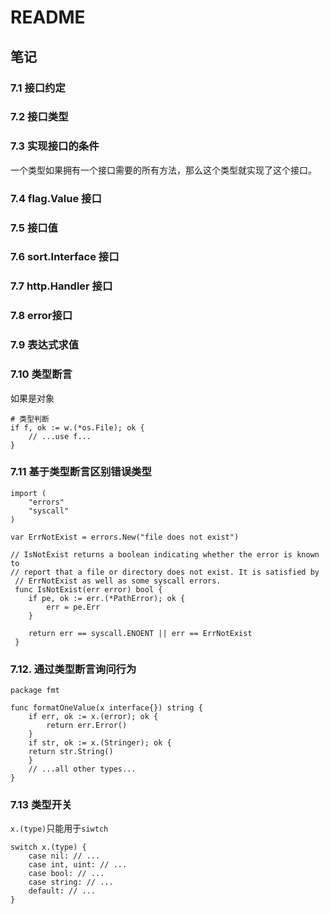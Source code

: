 # README

## 笔记

### 7.1 接口约定

### 7.2 接口类型

### 7.3 实现接口的条件

一个类型如果拥有一个接口需要的所有方法，那么这个类型就实现了这个接口。

### 7.4 flag.Value 接口

### 7.5 接口值

### 7.6 sort.Interface 接口

### 7.7 http.Handler 接口

### 7.8 error接口

### 7.9 表达式求值

### 7.10 类型断言

如果是对象

```
# 类型判断
if f, ok := w.(*os.File); ok { 
	// ...use f... 
}
```

### 7.11 基于类型断言区别错误类型

```
import (
	"errors" 
	"syscall" 
)

var ErrNotExist = errors.New("file does not exist") 

// IsNotExist returns a boolean indicating whether the error is known to 
// report that a file or directory does not exist. It is satisfied by
 // ErrNotExist as well as some syscall errors. 
 func IsNotExist(err error) bool { 
 	if pe, ok := err.(*PathError); ok { 
 		err = pe.Err 
 	}
 	
 	return err == syscall.ENOENT || err == ErrNotExist 
 }
```

### 7.12. 通过类型断言询问行为

```
package fmt 

func formatOneValue(x interface{}) string { 
	if err, ok := x.(error); ok { 
		return err.Error() 
	}
	if str, ok := x.(Stringer); ok { 
	return str.String() 
	}
	// ...all other types... 
}
```

### 7.13 类型开关

`x.(type)`只能用于`siwtch`

```
switch x.(type) { 
	case nil: // ...
	case int, uint: // ... 
	case bool: // ... 
	case string: // ... 
	default: // ... 
}
```